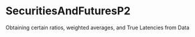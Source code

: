 # SecuritiesAndFuturesP2
Obtaining certain ratios, weighted averages, and True Latencies from Data 
